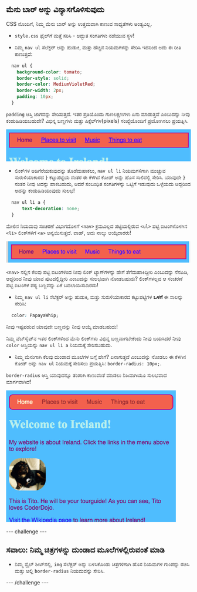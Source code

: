 ## ಮೆನು ಬಾರ್ ಅನ್ನು ವಿನ್ಯಾಸಗೊಳಿಸುವುದು

CSS ನೊಂದಿಗೆ, ನಿಮ್ಮ ಮೆನು ಬಾರ್ ಅನ್ನು ಉತ್ತಮವಾಗಿ ಕಾಣುವ ಸಾಧ್ಯತೆಗಳು ಅಂತ್ಯವಿಲ್ಲ.

- `style.css` ಫೈಲ್‌ಗೆ ಮತ್ತೆ ಸರಿಸಿ - ಅದ್ಭುತ ಸಂಗತಿಗಳು ನಡೆಯುವ ಸ್ಥಳ!

- ನಿಮ್ಮ `nav ul` ಸೆಲೆಕ್ಟರ್ ಅನ್ನು ಹುಡುಕಿ, ಮತ್ತು ಹೆಚ್ಚಿನ ನಿಯಮಗಳನ್ನು ಸೇರಿಸಿ ಇದರಿಂದ ಅದು ಈ ರೀತಿ ಕಾಣುತ್ತದೆ:

```css
  nav ul {
    background-color: tomato;
    border-style: solid;
    border-color: MediumVioletRed;
    border-width: 2px;
    padding: 10px;
  }
```

`padding` ಆಸ್ತಿ ಜಾಗವನ್ನು ಸೇರಿಸುತ್ತದೆ. ಇತರ ಪ್ರತಿಯೊಂದು ಗುಣಲಕ್ಷಣಗಳು ಏನು ಮಾಡುತ್ತವೆ ಎಂಬುದನ್ನು ನೀವು ಕಂಡುಹಿಡಿಯಬಹುದೇ? ವಿಭಿನ್ನ ಬಣ್ಣಗಳು ಮತ್ತು ಪಿಕ್ಸೆಲ್‌ಗಳ(pixels) ಸಂಖ್ಯೆಯೊಂದಿಗೆ ಪ್ರಯೋಗಿಸಲು ಪ್ರಯತ್ನಿಸಿ.

![ಗಡಿಗಳು ಮತ್ತು ಪ್ಯಾಡಿಂಗ್ ಹೊಂದಿರುವ ಮೆನು ಬಾರ್ ಸೇರಿಸಲಾಗಿದೆ](images/egMenuBarMoreStyle.png)

- ಲಿಂಕ್‌ಗಳ ಅಡಿಗೆರೆಯಕುವುದನ್ನು ತೊಡೆದುಹಾಕಲು, `nav ul li` ನಿಯಮಗಳಿಗಾಗಿ ಮುಚ್ಚುವ ಸುರುಳಿಯಾಕಾರದ `}` ಕಟ್ಟುಪಟ್ಟಿಯ ನಂತರ ಈ ಕೆಳಗಿನ ಕೋಡ್ ಅನ್ನು ಹೊಸ ಸಾಲಿನಲ್ಲಿ ಸೇರಿಸಿ. ಯಾವುದೇ `}` ನಂತರ ನೀವು ಅದನ್ನು ಹಾಕಬಹುದು, ಆದರೆ ಸಂಬಂಧಿತ ಸಂಗತಿಗಳನ್ನು ಒಟ್ಟಿಗೆ ಇಡುವುದು ಒಳ್ಳೆಯದು ಆದ್ದರಿಂದ ಅದನ್ನು ಕಂಡುಹಿಡಿಯುವುದು ಸುಲಭ!

```css
  nav ul li a {
      text-decoration: none;
  }
```

ಮೇಲಿನ ನಿಯಮವು ಸಂಚರಣೆ ವಿಭಾಗದೊಳಗೆ `<nav>` ಕ್ರಮವಿಲ್ಲದ ಪಟ್ಟಿಯಲ್ಲಿರುವ `<ul>` ಪಟ್ಟಿ ಐಟಂಗಳೊಳಗಿನ `<li>` ಲಿಂಕ್‌ಗಳಿಗೆ `<a>` ಅನ್ವಯಿಸುತ್ತದೆ. ವಾಹ್, ಅದು ನಾಲ್ಕು ಆಯ್ಕೆದಾರರು!

![ತೆಗೆದುಹಾಕಲಾದ ಲಿಂಕ್ ಅಂಡರ್ಲೈನ್ ​​ಹೊಂದಿರುವ ಮೆನು ಬಾರ್](images/egMenuBarNoUnderline.png)

`<nav>` ನಲ್ಲಿನ ಕೆಲವು ಪಟ್ಟಿ ಐಟಂಗಳಿಂದ ನೀವು ಲಿಂಕ್ ಟ್ಯಾಗ್‌ಗಳನ್ನು ಹೇಗೆ ತೆಗೆದುಹಾಕಿದ್ದೀರಿ ಎಂಬುದನ್ನು ನೆನಪಿಡಿ, ಆದ್ದರಿಂದ ನೀವು ಯಾವ ಪುಟದಲ್ಲಿದ್ದೀರಿ ಎಂಬುದನ್ನು ಸುಲಭವಾಗಿ ನೋಡಬಹುದು? ಲಿಂಕ್‌ಗಳಲ್ಲದ ಆ ಸಂಚರಣೆ ಪಟ್ಟಿ ಐಟಂಗಳ ಪಠ್ಯ ಬಣ್ಣವನ್ನು ಏಕೆ ಬದಲಾಯಿಸಬಾರದು!

- ನಿಮ್ಮ `nav ul li` ಸೆಲೆಕ್ಟರ್ ಅನ್ನು ಹುಡುಕಿ, ಮತ್ತು ಸುರುಳಿಯಾಕಾರದ ಕಟ್ಟುಪಟ್ಟಿಗಳ **ಒಳಗೆ** ಈ ಸಾಲನ್ನು ಸೇರಿಸಿ:

```css
  color: PapayaWhip;
```

ನೀವು ಇಷ್ಟಪಡುವ ಯಾವುದೇ ಬಣ್ಣವನ್ನು ನೀವು ಆಯ್ಕೆ ಮಾಡಬಹುದು!

ನಿಮ್ಮ ವೆಬ್‌ಸೈಟ್‌ನ ಇತರ ಲಿಂಕ್‌ಗಳಿಂದ ಮೆನು ಲಿಂಕ್‌ಗಳು ವಿಭಿನ್ನ ಬಣ್ಣವಾಗಬೇಕೆಂದು ನೀವು ಬಯಸಿದರೆ ನೀವು `color` ಆಸ್ತಿಯನ್ನು `nav ul li a` ನಿಯಮಕ್ಕೆ ಸೇರಿಸಬಹುದು.

- ನಿಮ್ಮ ಮೆನುಗಾಗಿ ಕೆಲವು ದುಂಡಾದ ಮೂಲೆಗಳ ಬಗ್ಗೆ ಹೇಗೆ? ಏನಾಗುತ್ತದೆ ಎಂಬುದನ್ನು ನೋಡಲು ಈ ಕೆಳಗಿನ ಕೋಡ್ ಅನ್ನು `nav ul` ನಿಯಮಕ್ಕೆ ಸೇರಿಸಲು ಪ್ರಯತ್ನಿಸಿ: `border-radius: 10px;`.

`border-radius` ಆಸ್ತಿ ಯಾವುದನ್ನೂ ತಂಪಾಗಿ ಕಾಣುವಂತೆ ಮಾಡಲು ನಿಜವಾಗಿಯೂ ಸುಲಭವಾದ ಮಾರ್ಗವಾಗಿದೆ!

![ಮೆನು ಬಾರ್‌ನಲ್ಲಿ ಮತ್ತು ಚಿತ್ರದಲ್ಲಿ ದುಂಡಾದ ಮೂಲೆಗಳೊಂದಿಗೆ ಅಂತರ್ಜಾಲ ಪುಟ](images/egMenuBarFullStyles_result.png)

\--- challenge \---

## ಸವಾಲು: ನಿಮ್ಮ ಚಿತ್ರಗಳನ್ನು ದುಂಡಾದ ಮೂಲೆಗಳಲ್ಲಿರುವಂತೆ ಮಾಡಿ

- ನಿಮ್ಮ ಸ್ಟೈಲ್ ಶೀಟ್‌ನಲ್ಲಿ, `img` ಸೆಲೆಕ್ಟರ್ ಅನ್ನು ಬಳಸಿಕೊಂಡು ಚಿತ್ರಗಳಿಗಾಗಿ ಹೊಸ ನಿಯಮಗಳ ಗುಂಪನ್ನು ರಚಿಸಿ ಮತ್ತು ಅಲ್ಲಿ `border-radius` ನಿಯಮವನ್ನು ಸೇರಿಸಿ.

\--- /challenge \---